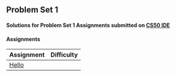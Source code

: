 ## Problem Set 1

#### Solutions for Problem Set 1 Assignments submitted on [CS50 IDE](https://ide.cs50.io/)

#### **Assignments**
| Assignment | Difficulty |
| ---------- | ---------- |
| [Hello](https://cs50.harvard.edu/x/2020/psets/1/hello/) |  |
